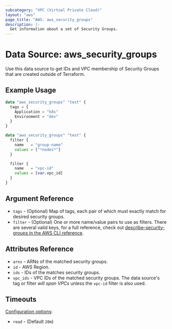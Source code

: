 ```yaml
---
subcategory: "VPC (Virtual Private Cloud)"
layout: "aws"
page_title: "AWS: aws_security_groups"
description: |-
  Get information about a set of Security Groups.
---
```


# Data Source: aws_security_groups

Use this data source to get IDs and VPC membership of Security Groups that are created outside of Terraform.

## Example Usage

```terraform
data "aws_security_groups" "test" {
  tags = {
    Application = "k8s"
    Environment = "dev"
  }
}
```

```terraform
data "aws_security_groups" "test" {
  filter {
    name   = "group-name"
    values = ["*nodes*"]
  }

  filter {
    name   = "vpc-id"
    values = [var.vpc_id]
  }
}
```

## Argument Reference

* `tags` - (Optional) Map of tags, each pair of which must exactly match for desired security groups.
* `filter` - (Optional) One or more name/value pairs to use as filters. There are several valid keys, for a full reference, check out [describe-security-groups in the AWS CLI reference][1].

## Attributes Reference

* `arns` - ARNs of the matched security groups.
* `id` - AWS Region.
* `ids` - IDs of the matches security groups.
* `vpc_ids` - VPC IDs of the matched security groups. The data source's tag or filter *will span VPCs* unless the `vpc-id` filter is also used.

[1]: https://awscli.amazonaws.com/v2/documentation/api/latest/reference/ec2/describe-security-groups.html

## Timeouts

[Configuration options](https://developer.hashicorp.com/terraform/language/resources/syntax#operation-timeouts):

- `read` - (Default `20m`)
